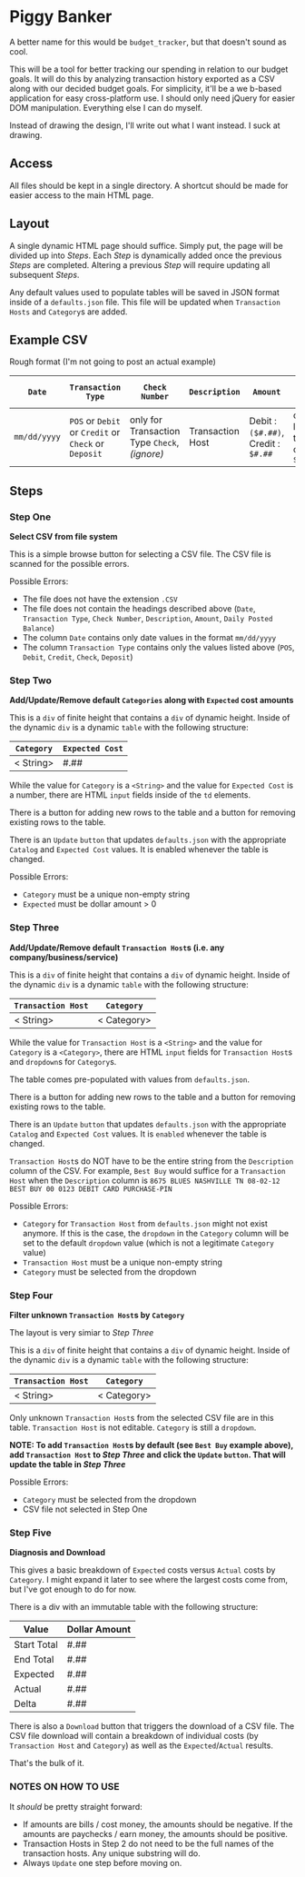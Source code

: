 # Piggy Banker

A better name for this would be `budget_tracker`, but that doesn't sound as cool. 

This will be a tool for better tracking our spending in relation to our budget goals. It will do this by analyzing transaction history exported as a CSV along with our decided budget goals. For simplicity, it'll be a we b-based application for easy cross-platform use. I should only need jQuery for easier DOM manipulation. Everything else I can do myself.

Instead of drawing the design, I'll write out what I want instead. I suck at drawing. 

## Access

All files should be kept in a single directory. A shortcut should be made for easier access to the main HTML page. 

## Layout

A single dynamic HTML page should suffice. Simply put, the page will be divided up into _Steps_. Each _Step_ is dynamically added once the previous _Steps_ are completed. Altering a previous _Step_ will require updating all subsequent _Steps_. 

Any default values used to populate tables will be saved in JSON format inside of a `defaults.json` file. This file will be updated when `Transaction Hosts` and `Category`s are added.

## Example CSV

Rough format (I'm not going to post an actual example)

| `Date`         | `Transaction Type`                                 | `Check Number`                                | `Description`      | `Amount`                              | `Daily Posted Balance`                           |
|--------------|--------------------------------------------------|---------------------------------------------|------------------|-------------------------------------|------------------------------------------------|
| `mm/dd/yyyy` | `POS` or `Debit` or `Credit` or `Check` or `Deposit` | only for Transaction Type `Check`, _(ignore)_ | Transaction Host | Debit : `($#.##)`, Credit : `$#.##` | only for last transaction of the day, `$#.##` |

## Steps

### Step One

**Select CSV from file system**

This is a simple browse button for selecting a CSV file. The CSV file is scanned for the possible errors.

Possible Errors: 
 - The file does not have the extension `.CSV`
 - The file does not contain the headings described above (`Date`, `Transaction Type`, `Check Number`, `Description`, `Amount`, `Daily Posted Balance`)
 - The column `Date` contains only date values in the format `mm/dd/yyyy`
 - The column `Transaction Type` contains only the values listed above (`POS`, `Debit`, `Credit`, `Check`, `Deposit`)


### Step Two

**Add/Update/Remove default `Categories` along with `Expected` cost amounts** 

This is a `div` of finite height that contains a `div` of dynamic height. Inside of the dynamic `div` is a dynamic `table` with the following structure:

| `Category` | `Expected Cost` |
|------------|-----------------|
| < String>   | #.##            |

While the value for `Category` is a `<String>` and the value for `Expected Cost` is a number, there are HTML `input` fields inside of the `td` elements. 

There is a button for adding new rows to the table and a button for removing existing rows to the table. 

There is an `Update` `button` that updates `defaults.json` with the appropriate `Catalog` and `Expected Cost` values. It is enabled whenever the table is changed. 

Possible Errors: 
 - `Category` must be a unique non-empty string
 - `Expected` must be dollar amount > 0

### Step Three

**Add/Update/Remove default `Transaction Host`s (i.e. any company/business/service)**

This is a `div` of finite height that contains a `div` of dynamic height. Inside of the dynamic `div` is a dynamic `table` with the following structure:

| `Transaction Host` | `Category` |
|------------|-----------------|
| < String>   | < Category>            |

While the value for `Transaction Host` is a `<String>` and the value for `Category` is a `<Category>`, there are HTML `input` fields for `Transaction Host`s and `dropdown`s for `Category`s.

The table comes pre-populated with values from `defaults.json`.

There is a button for adding new rows to the table and a button for removing existing rows to the table. 

There is an `Update` `button` that updates `defaults.json` with the appropriate `Catalog` and `Expected Cost` values. It is `enabled` whenever the table is changed. 

`Transaction Host`s do NOT have to be the entire string from the `Description` column of the CSV. For example, `Best Buy` would suffice for a `Transaction Host` when the `Description` column is `8675 BLUES NASHVILLE TN 08-02-12 BEST BUY 00 0123 DEBIT CARD PURCHASE-PIN`


Possible Errors: 
 - `Category` for `Transaction Host` from `defaults.json` might not exist anymore. If this is the case, the `dropdown` in the `Category` column will be set to the default `dropdown` value (which is not a legitimate `Category` value)
 - `Transaction Host` must be a unique non-empty string
 - `Category` must be selected from the dropdown

### Step Four

**Filter unknown `Transaction Host`s by `Category`**

The layout is very simiar to _Step Three_

This is a `div` of finite height that contains a `div` of dynamic height. Inside of the dynamic `div` is a dynamic `table` with the following structure:

| `Transaction Host` | `Category` |
|------------|-----------------|
| < String>   | < Category>            |

Only unknown `Transaction Host`s from the selected CSV file are in this table. `Transaction Host` is not editable. `Category` is still a `dropdown`.

**NOTE: To add `Transaction Host`s by default (see `Best Buy` example above), add `Transaction Host` to _Step Three_ and click the `Update` `button`. That will update the table in _Step Three_**

Possible Errors: 
 - `Category` must be selected from the dropdown
 - CSV file not selected in Step One

### Step Five

**Diagnosis and Download**

This gives a basic breakdown of `Expected` costs versus `Actual` costs by `Category`. I might expand it later to see where the largest costs come from, but I've got enough to do for now.

There is a div with an immutable table with the following structure: 

| Value | Dollar Amount |
|-------------|------|
| Start Total | #.## |
| End Total   | #.## |
| Expected    | #.## |
| Actual      | #.## |
| Delta       | #.## |

There is also a `Download` button that triggers the download of a CSV  file. The CSV file download will contain a breakdown of individual costs (by `Transaction Host` and `Category`) as well as the `Expected`/`Actual` results. 

That's the bulk of it. 

### NOTES ON HOW TO USE

It _should_ be pretty straight forward:
 - If amounts are bills / cost money, the amounts should be negative. If the amounts are paychecks / earn money, the amounts should be positive.
 - Transaction Hosts in Step 2 do not need to be the full names of the transaction hosts. Any unique substring will do. 
 - Always `Update` one step before moving on. 

